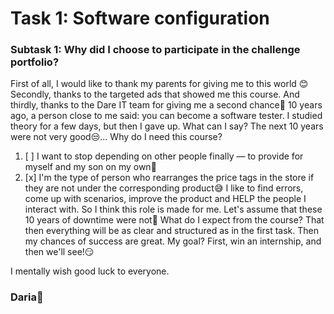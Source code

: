 # **Task 1: Software configuration**

### Subtask 1: Why did I choose to participate in the challenge portfolio?

First of all, I would like to thank my parents for giving me to this world :blush: 
Secondly, thanks to the targeted ads that showed me this course.
And thirdly, thanks to the Dare IT team for giving me a second chance:pray:
10 years ago, a person close to me said: you can become a software tester. I studied theory for a few days, 
but then I gave up. What can I say? The next 10 years were not very good:unamused:...
Why do I need this course? 
1. [ ] I want to stop depending on other people finally — to provide for myself and my son on my own:money_with_wings:
2. [x] I'm the type of person who rearranges the price tags in the store if they are not under the corresponding product:sweat_smile: I like to find errors, come up with scenarios, improve the product and HELP the people I interact with. 
So I think this role is made for me. Let's assume that these 10 years of downtime were not:grimacing:
What do I expect from the course? That then everything will be as clear and structured as in the first task. Then my chances of success are great.
My goal? First, win an internship, and then we'll see!:smirk:

I mentally wish good luck to everyone.

### Daria:new_moon_with_face: